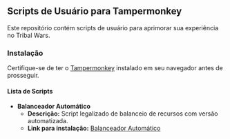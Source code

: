 ## Scripts de Usuário para Tampermonkey

Este repositório contém scripts de usuário para aprimorar sua experiência no Tribal Wars.

### Instalação

Certifique-se de ter o [Tampermonkey](https://www.tampermonkey.net/) instalado em seu navegador antes de prosseguir.

#### Lista de Scripts

- **Balanceador Automático**
    - **Descrição:** Script legalizado de balanceio de recursos com versão automatizada.
    - **Link para instalação:** [Balanceador Automático]([https://raw.githubusercontent.com/p4ulinho/Scripts-Premium-TribalWars/main/Scripts/Balanceador.js](https://raw.githubusercontent.com/p4ulinho/Scripts-Premium-TribalWars/main/Scripts/Balanceador.js)https://raw.githubusercontent.com/p4ulinho/Scripts-Premium-TribalWars/main/Scripts/Balanceador.js)
